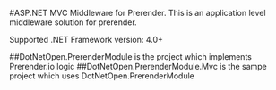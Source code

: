 #ASP.NET MVC Middleware for Prerender. 
This is an application level middleware solution for prerender.

Supported .NET Framework version: 4.0+

##DotNetOpen.PrerenderModule is the project which implements Prerender.io logic
##DotNetOpen.PrerenderModule.Mvc is the sampe project which uses DotNetOpen.PrerenderModule
